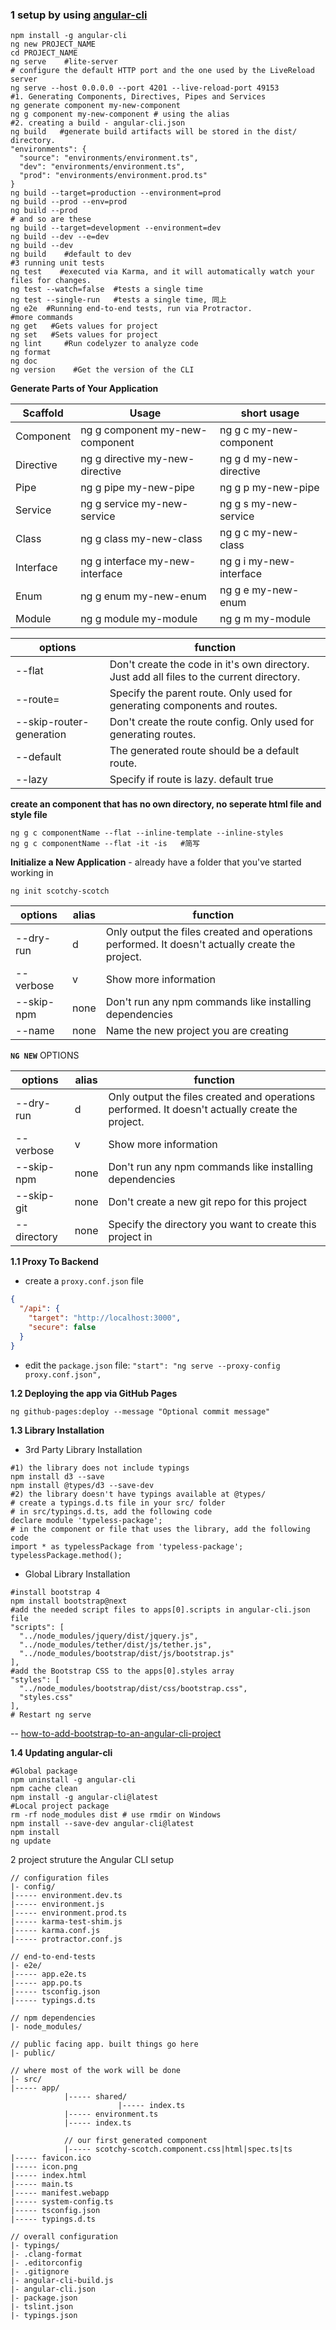 ### 1 setup by using [angular-cli](https://cli.angular.io/)

```shell
npm install -g angular-cli
ng new PROJECT_NAME
cd PROJECT_NAME
ng serve    #lite-server
# configure the default HTTP port and the one used by the LiveReload server
ng serve --host 0.0.0.0 --port 4201 --live-reload-port 49153
#1. Generating Components, Directives, Pipes and Services
ng generate component my-new-component
ng g component my-new-component # using the alias
#2. creating a build - angular-cli.json
ng build   #generate build artifacts will be stored in the dist/ directory.
"environments": {
  "source": "environments/environment.ts",
  "dev": "environments/environment.ts",
  "prod": "environments/environment.prod.ts"
}
ng build --target=production --environment=prod
ng build --prod --env=prod
ng build --prod
# and so are these
ng build --target=development --environment=dev
ng build --dev --e=dev
ng build --dev
ng build    #default to dev
#3 running unit tests
ng test    #executed via Karma, and it will automatically watch your files for changes.
ng test --watch=false  #tests a single time
ng test --single-run   #tests a single time, 同上
ng e2e  #Running end-to-end tests, run via Protractor.
#more commands
ng get   #Gets values for project
ng set   #Sets values for project
ng lint     #Run codelyzer to analyze code
ng format 
ng doc
ng version    #Get the version of the CLI
```

**Generate Parts of Your Application**

Scaffold|Usage|short usage
---|---|---
Component|	ng g component my-new-component|ng g c my-new-component
Directive|	ng g directive my-new-directive|ng g d my-new-directive
Pipe|	ng g pipe my-new-pipe|ng g p my-new-pipe
Service|	ng g service my-new-service|ng g s my-new-service
Class|	ng g class my-new-class|ng g c my-new-class
Interface|	ng g interface my-new-interface|ng g i my-new-interface
Enum|	ng g enum my-new-enum|ng g e my-new-enum
Module|	ng g module my-module|ng g m my-module

options|function
---|---
--flat|Don't create the code in it's own directory. Just add all files to the current directory.
--route=<route>|Specify the parent route. Only used for generating components and routes.
--skip-router-generation|Don't create the route config. Only used for generating routes.
--default|The generated route should be a default route.
--lazy|Specify if route is lazy. default true

**create an component that has no own directory, no seperate html file and style file**

```shell
ng g c componentName --flat --inline-template --inline-styles
ng g c componentName --flat -it -is   #简写
``` 

**Initialize a New Application** - already have a folder that you've started working in

`ng init scotchy-scotch`

options|alias|function
---|---|---
--dry-run|d|Only output the files created and operations performed. It doesn't actually create the project.
--verbose|v|Show more information
--skip-npm|none |Don't run any npm commands like installing dependencies
--name|none |Name the new project you are creating

**`NG NEW`** OPTIONS

options|alias|function
---|---|---
--dry-run|d|Only output the files created and operations performed. It doesn't actually create the project.
--verbose| v|Show more information
--skip-npm|none |Don't run any npm commands like installing dependencies
--skip-git|none |Don't create a new git repo for this project
--directory|none |Specify the directory you want to create this project in

**1.1 Proxy To Backend**

- create a `proxy.conf.json` file

```json
{
  "/api": {
    "target": "http://localhost:3000",
    "secure": false
  }
}
```

- edit the `package.json` file:  `"start": "ng serve --proxy-config proxy.conf.json",`

**1.2 Deploying the app via GitHub Pages**

`ng github-pages:deploy --message "Optional commit message"`

**1.3 Library Installation**

- 3rd Party Library Installation 

```shell
#1) the library does not include typings
npm install d3 --save
npm install @types/d3 --save-dev
#2) the library doesn't have typings available at @types/
# create a typings.d.ts file in your src/ folder
# in src/typings.d.ts, add the following code
declare module 'typeless-package';
# in the component or file that uses the library, add the following code
import * as typelessPackage from 'typeless-package';
typelessPackage.method();
```

- Global Library Installation

```shell
#install bootstrap 4
npm install bootstrap@next
#add the needed script files to apps[0].scripts in angular-cli.json file
"scripts": [
  "../node_modules/jquery/dist/jquery.js",
  "../node_modules/tether/dist/js/tether.js",
  "../node_modules/bootstrap/dist/js/bootstrap.js"
],
#add the Bootstrap CSS to the apps[0].styles array
"styles": [
  "../node_modules/bootstrap/dist/css/bootstrap.css",
  "styles.css"
],
# Restart ng serve
```

-- [how-to-add-bootstrap-to-an-angular-cli-project](http://stackoverflow.com/questions/37649164/how-to-add-bootstrap-to-an-angular-cli-project)

**1.4 Updating angular-cli**

```shell
#Global package
npm uninstall -g angular-cli
npm cache clean
npm install -g angular-cli@latest
#Local project package
rm -rf node_modules dist # use rmdir on Windows
npm install --save-dev angular-cli@latest
npm install
ng update
```

2 project struture the Angular CLI setup

```
// configuration files
|- config/
|----- environment.dev.ts
|----- environment.js
|----- environment.prod.ts
|----- karma-test-shim.js
|----- karma.conf.js
|----- protractor.conf.js

// end-to-end-tests
|- e2e/
|----- app.e2e.ts
|----- app.po.ts
|----- tsconfig.json
|----- typings.d.ts

// npm dependencies
|- node_modules/

// public facing app. built things go here
|- public/

// where most of the work will be done
|- src/
|----- app/
            |----- shared/
                        |----- index.ts
            |----- environment.ts
            |----- index.ts

            // our first generated component
            |----- scotchy-scotch.component.css|html|spec.ts|ts
|----- favicon.ico
|----- icon.png
|----- index.html
|----- main.ts
|----- manifest.webapp
|----- system-config.ts
|----- tsconfig.json
|----- typings.d.ts

// overall configuration
|- typings/
|- .clang-format
|- .editorconfig
|- .gitignore
|- angular-cli-build.js
|- angular-cli.json
|- package.json
|- tslint.json
|- typings.json
```
